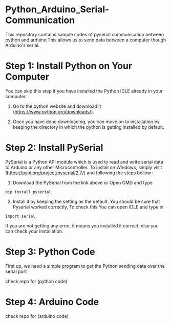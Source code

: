# Python_Arduino_Serial-Communication
This repository contains sample codes of pyserial communication between python and arduino.This allows us to send data between a computer though Arduino's serial.

# Step 1: Install Python on Your Computer
You can skip this step if you have installed the Python IDLE already in your computer.

1. Go to the python website and download it (https://www.python.org/downloads/).

2. Once you have done downloading, you can move on to installation by keeping the directory in which the python is getting installed by default.

# Step 2: Install PySerial
PySerial is a Python API module which is used to read and write serial data to Arduino or any other Microcontroller. To install on Windows, simply visit (https://pypi.org/project/pyserial/2.7/) and following the steps bellow :

1. Download the PySerial from the link above or Open CMD and type
 
 ``pip install pyserial``

2. Install it by keeping the setting as the default. You should be sure that Pyserial worked correctly, To check this You can open IDLE and type in

``import serial``

If you are not getting any error, it means you installed it correct, else you can check your installation.

# Step 3: Python Code
First up, we need a simple program to get the Python sending data over the serial port

check repo for (python code)

# Step 4: Arduino Code

check repo for (arduino code)
